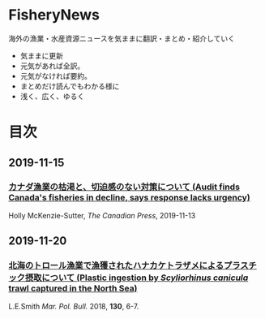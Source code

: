 # FisheryNews
海外の漁業・水産資源ニュースを気ままに翻訳・まとめ・紹介していく

 - 気ままに更新
 - 元気があれば全訳。
 - 元気がなければ要約。
 - まとめだけ読んでもわかる様に
 - 浅く、広く、ゆるく

# 目次

## 2019-11-15

### [カナダ漁業の枯渇と、切迫感のない対策について (Audit finds Canada's fisheries in decline, says response lacks urgency)](20191115Canada.md)
Holly McKenzie-Sutter, *The Canadian Press*, 2019-11-13

## 2019-11-20

### [北海のトロール漁業で漁獲されたハナカケトラザメによるプラスチック摂取について (Plastic ingestion by *Scyliorhinus canicula* trawl captured in the North Sea) ](hanakake.md)
L.E.Smith *Mar. Pol. Bull.* 2018, **130**, 6-7.